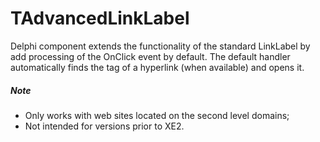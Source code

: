 # TAdvancedLinkLabel

Delphi component extends the functionality of the standard LinkLabel by
add processing of the OnClick event by default.
The default handler automatically finds the tag of a hyperlink (when available)
and opens it.

##### Note

- Only works with web sites located on the second level domains;
- Not intended for versions prior to XE2.